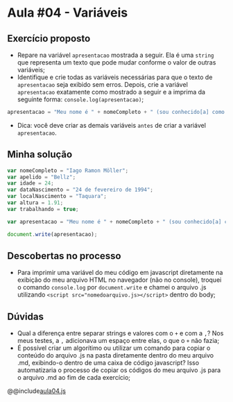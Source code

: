 # Aula #04 - Variáveis
## Exercício proposto
- Repare na variável ```apresentacao``` mostrada a seguir. Ela é uma ```string``` que representa um texto que pode mudar conforme o valor de outras variáveis;
- Identifique e crie todas as variáveis necessárias para que o texto de ```apresentacao``` seja exibido sem erros. Depois, crie a variável ```apresentacao``` exatamente como mostrado a seguir e a imprima da seguinte forma: ```console.log(apresentacao)```;
```javascript
apresentacao = "Meu nome é " + nomeCompleto + " (sou conhecido[a] como " + apelido + ") e tenho " + idade + " anos. Nasci no dia " + dataNascimento + ", na cidade de " + localNascimento + ". Tenho " + altura + "m de altura e atualmente estou " + (trabalhando ? "empregado" : "desempregado") + "."
```
- Dica: você deve criar as demais variáveis ```antes``` de criar a variável ```apresentacao```.
## Minha solução
```javascript
var nomeCompleto = "Iago Ramon Möller";
var apelido = "Bellz";
var idade = 24;
var dataNascimento = "24 de fevereiro de 1994";
var localNascimento = "Taquara";
var altura = 1.91;
var trabalhando = true;

var apresentacao = "Meu nome é " + nomeCompleto + " (sou conhecido[a] como " + apelido + ") e tenho " + idade + " anos. Nasci no dia " + dataNascimento + ", na cidade de " + localNascimento + ". Tenho " + altura + "m de altura e atualmente estou " + (trabalhando ? "empregado" : "desempregado") + "."

document.write(apresentacao);
```
## Descobertas no processo
- Para imprimir uma variável do meu código em javascript diretamente na exibição do meu arquivo HTML no navegador (não no console), troquei o comando ```console.log``` por ```document.write``` e chamei o arquivo .js utilizando ```<script src="nomedoarquivo.js></script>``` dentro do body;
## Dúvidas
- Qual a diferença entre separar strings e valores com o ```+``` e com a ```,```? Nos meus testes, a ```,``` adicionava um espaço entre elas, o que o ```+``` não fazia;
- É possível criar um algorítimo ou utilizar um comando para copiar o conteúdo do arquivo .js na pasta diretamente dentro do meu arquivo .md, exibindo-o dentro de uma caixa de código javascript? Isso automatizaria o processo de copiar os códigos do meu arquivo .js para o arquivo .md ao fim de cada exercício;

@@include[aula04.js](includes/aula04.js)